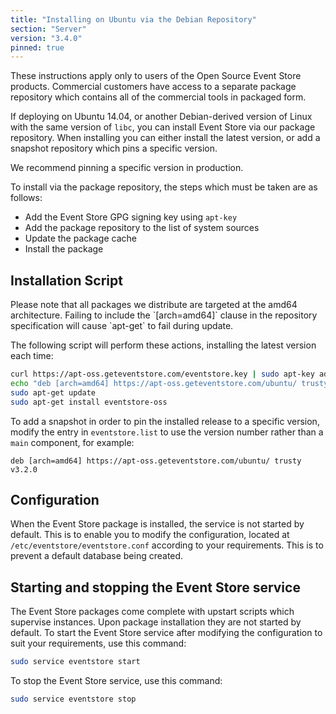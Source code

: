```yaml
---
title: "Installing on Ubuntu via the Debian Repository"
section: "Server"
version: "3.4.0"
pinned: true
---
```


<span class="note--warning">
These instructions apply only to users of the Open Source Event Store products. Commercial customers have access to a separate package repository which contains all of the commercial tools in packaged form.
</span>

If deploying on Ubuntu 14.04, or another Debian-derived version of Linux with the same version of `libc`, you can install Event Store via our package repository. When installing you can either install the latest version, or add a snapshot repository which pins a specific version.

We recommend pinning a specific version in production.

To install via the package repository, the steps which must be taken are as follows:

- Add the Event Store GPG signing key using `apt-key`
- Add the package repository to the list of system sources
- Update the package cache
- Install the package

## Installation Script

<span class="note--warning">
Please note that all packages we distribute are targeted at the amd64 architecture. Failing to include the `[arch=amd64]` clause in the repository specification will cause `apt-get` to fail during update.
</span>

The following script will perform these actions, installing the latest version each time:

```bash
curl https://apt-oss.geteventstore.com/eventstore.key | sudo apt-key add -
echo "deb [arch=amd64] https://apt-oss.geteventstore.com/ubuntu/ trusty main" | sudo tee /etc/apt/sources.list.d/eventstore.list
sudo apt-get update
sudo apt-get install eventstore-oss
```

To add a snapshot in order to pin the installed release to a specific version, modify the entry in `eventstore.list` to use the version number rather than a `main` component, for example:

```
deb [arch=amd64] https://apt-oss.geteventstore.com/ubuntu/ trusty v3.2.0
```

## Configuration

When the Event Store package is installed, the service is not started by default. This is to enable you to modify the configuration, located at `/etc/eventstore/eventstore.conf` according to your requirements. This is to prevent a default database being created.

## Starting and stopping the Event Store service

The Event Store packages come complete with upstart scripts which supervise instances. Upon package installation they are not started by default. To start the Event Store service after modifying the configuration to suit your requirements, use this command:

```bash
sudo service eventstore start
```

To stop the Event Store service, use this command:

```bash
sudo service eventstore stop
```
